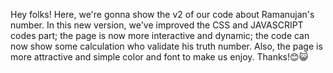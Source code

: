 Hey folks! Here, we're gonna show the v2 of our code about Ramanujan's number.
In this new version, we've improved the CSS and JAVASCRIPT codes part; the page is now more interactive and dynamic; the code can now show some calculation who validate his truth number.
Also, the page is more attractive and simple color and font to make us enjoy.
Thanks!😊😺
